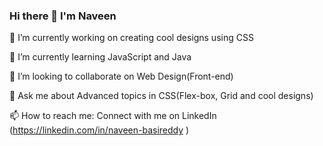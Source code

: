 ### Hi there 👋 I'm Naveen
🔭 I’m currently working on creating cool designs using CSS

 🌱 I’m currently learning JavaScript and Java
 
 👯 I’m looking to collaborate on Web Design(Front-end)
 

 💬 Ask me about Advanced topics in CSS(Flex-box, Grid and cool designs)
 
 
 📫 How to reach me: Connect with me on LinkedIn (https://linkedin.com/in/naveen-basireddy )

